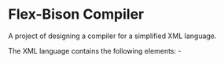 # Flex-Bison Compiler
A project of designing a compiler for a simplified XML language.
  
The XML language contains the following elements:
-<LinearLayout>
